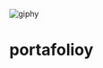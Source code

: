 ![giphy](https://user-images.githubusercontent.com/31896385/59558409-34da0000-8fb7-11e9-8b4b-d4090841fee7.gif)
# portafolioy
